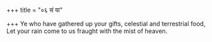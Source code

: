 +++
title = "०६ सं या"

+++
Ye who have gathered up your gifts, celestial and terrestrial food,  
     Let your rain come to us fraught with the mist of heaven.